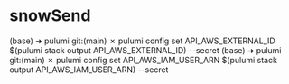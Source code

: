 # snowSend

(base) ➜  pulumi git:(main) ✗ pulumi config set API_AWS_EXTERNAL_ID $(pulumi stack output API_AWS_EXTERNAL_ID) --secret
(base) ➜  pulumi git:(main) ✗ pulumi config set API_AWS_IAM_USER_ARN $(pulumi stack output API_AWS_IAM_USER_ARN) --secret